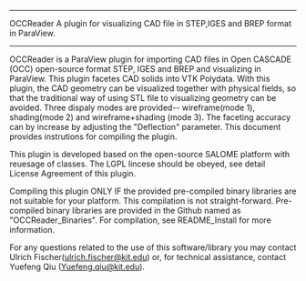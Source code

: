 ********************************************************************************
OCCReader 
A  plugin for visualizing CAD file in STEP,IGES and BREP format in  ParaView.
********************************************************************************

   OCCReader is a ParaView plugin for importing CAD files in Open CASCADE (OCC)
   open-source format STEP, IGES and BREP and visualizing in ParaView. This
   plugin facetes CAD solids into VTK Polydata.  With this plugin, the CAD
   geometry can be visualized together with physical fields, so that the
   traditional way of using STL file to visualizing geometry can be avoided.
   Three dispaly modes are provided-- wireframe(mode 1), shading(mode 2) and
   wireframe+shading (mode 3). The faceting accuracy can by increase by
   adjusting the "Deflection" parameter. This document provides instrutions for
   compiling the plugin.

   This plugin is developed based on the open-source SALOME platform with
   reuesage of classes. The LGPL lincese should be obeyed, see detail License
   Agreement of this plugin.

   Compiling this plugin ONLY IF the provided pre-compiled binary libraries are
   not suitable for your platform. This compilation is not straight-forward. Pre-
   compiled binary libraries are provided in the Github named as
   "OCCReader_Binaries". For compilation, see README_Install for more information.
   
   For any questions related to the use of this software/library you may contact
   Ulrich Fischer(ulrich.fischer@kit.edu) or, for technical assistance, contact
   Yuefeng Qiu (Yuefeng.qiu@kit.edu).
   
   